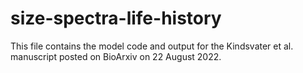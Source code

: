 # size-spectra-life-history

This file contains the model code and output for the Kindsvater et al. manuscript posted on BioArxiv on 22 August 2022. 
